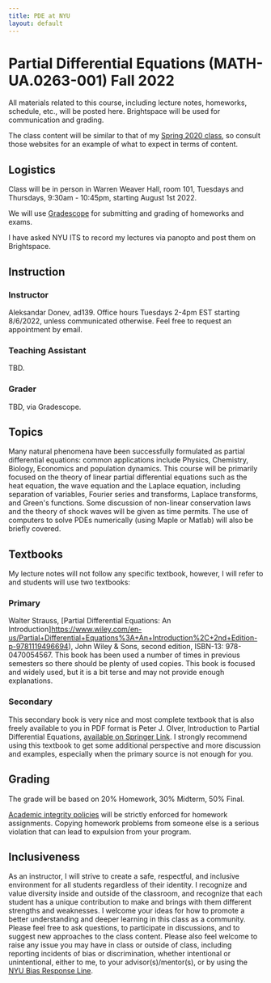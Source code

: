 ```yaml
---
title: PDE at NYU
layout: default
---
```

# Partial Differential Equations (MATH-UA.0263-001) Fall 2022

All materials related to this course, including lecture notes, homeworks, schedule, etc., will be posted here. Brightspace will be used for communication and grading.

The class content will be similar to that of my [Spring 2020 class](https://cims.nyu.edu/~donev/Teaching/PDE/), so consult those websites for an example of what to expect in terms of content.

## Logistics

Class will be in person in Warren Weaver Hall, room 101, Tuesdays and Thursdays, 9:30am - 10:45pm, starting August 1st 2022.

We will use [Gradescope](https://www.gradescope.com) for submitting and grading of homeworks and exams.

I have asked NYU ITS to record my lectures via panopto and post them on Brightspace.

## Instruction

### Instructor
Aleksandar Donev, ad139. Office hours Tuesdays 2-4pm EST starting 8/6/2022, unless communicated otherwise. Feel free to request an appointment by email.
### Teaching Assistant
TBD.
### Grader
TBD, via Gradescope.

## Topics

Many natural phenomena have been successfully formulated as partial differential equations: common applications include Physics, Chemistry, Biology, Economics and population dynamics. This course will be primarily focused on the theory of linear partial differential equations such as the heat equation, the wave equation and the Laplace equation, including separation of variables, Fourier series and transforms, Laplace transforms, and Green's functions. Some discussion of non-linear conservation laws and the theory of shock waves will be given as time permits. The use of computers to solve PDEs numerically (using Maple or Matlab) will also be briefly covered.

## Textbooks

My lecture notes will not follow any specific textbook, however, I will refer to and students will use two textbooks:

### Primary 
Walter Strauss, [Partial Differential Equations: An Introduction]https://www.wiley.com/en-us/Partial+Differential+Equations%3A+An+Introduction%2C+2nd+Edition-p-9781119496694), John Wiley & Sons, second edition, ISBN-13: 978-0470054567. This book has been used a number of times in previous semesters so there should be plenty of used copies. This book is focused and widely used, but it is a bit terse and may not provide enough explanations.

### Secondary
This secondary book is very nice and most complete textbook that is also freely available to you in PDF format is Peter J. Olver, Introduction to Partial Differential Equations, [available on Springer Link](http://link.springer.com/book/10.1007/978-3-319-02099-0). I strongly recommend using this textbook to get some additional perspective and more discussion and examples, especially when the primary source is not enough for you.

## Grading

The grade will be based on 20% Homework, 30% Midterm, 50% Final.

[Academic integrity policies](http://www.nyu.edu/about/policies-guidelines-compliance/policies-and-guidelines/academic-integrity-for-students-at-nyu.html) will be strictly enforced for homework assignments. Copying homework problems from someone else is a serious violation that can lead to expulsion from your program.

## Inclusiveness

As an instructor, I will strive to create a safe, respectful, and inclusive environment for all students regardless of their identity. I recognize and value diversity inside and outside of the classroom, and recognize that each student has a unique contribution to make and brings with them different strengths and weaknesses. I welcome your ideas for how to promote a better understanding and deeper learning in this class as a community. Please feel free to ask questions, to participate in discussions, and to suggest new approaches to the class content. Please also feel welcome to raise any issue you may have in class or outside of class, including reporting incidents of bias or discrimination, whether intentional or unintentional, either to me, to your advisor(s)/mentor(s), or by using the [NYU Bias Response Line](https://www.nyu.edu/about/policies-guidelines-compliance/equal-opportunity/bias-response.html).



